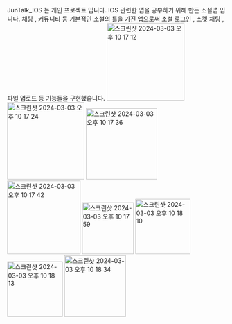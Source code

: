 JunTalk_IOS 는 개인 프로젝트 입니다. IOS 관련한 앱을 공부하기 위해 만든 소셜앱 입니다. 채팅 , 커뮤니티 등 기본적인 소셜의 틀을 가진 앱으로써 소셜 로그인 , 소켓 채팅 , 파일 업로드 등 기능들을 구현했습니다.
<img width="179" alt="스크린샷 2024-03-03 오후 10 17 12" src="https://github.com/ply2782/JunTalk_IOS/assets/78065931/3e78cb7b-1ef7-4059-be58-6c9110635aba">
<img width="178" alt="스크린샷 2024-03-03 오후 10 17 24" src="https://github.com/ply2782/JunTalk_IOS/assets/78065931/e1586cc6-3e82-487e-84e5-a46a199dae05">
<img width="164" alt="스크린샷 2024-03-03 오후 10 17 36" src="https://github.com/ply2782/JunTalk_IOS/assets/78065931/a135de77-a7cd-41e8-9f3b-89547307c157">
<img width="169" alt="스크린샷 2024-03-03 오후 10 17 42" src="https://github.com/ply2782/JunTalk_IOS/assets/78065931/a842d777-66d4-4dea-803d-df46cd0f8a6e">
<img width="119" alt="스크린샷 2024-03-03 오후 10 17 59" src="https://github.com/ply2782/JunTalk_IOS/assets/78065931/226fee14-ec49-41c1-9f3f-ccda97f5ae8c">
<img width="127" alt="스크린샷 2024-03-03 오후 10 18 10" src="https://github.com/ply2782/JunTalk_IOS/assets/78065931/09911e77-d6df-4f16-93af-c49b52f7a7b3">
<img width="128" alt="스크린샷 2024-03-03 오후 10 18 13" src="https://github.com/ply2782/JunTalk_IOS/assets/78065931/497675c2-e366-4c8f-b80b-65fef1171aa3">
<img width="142" alt="스크린샷 2024-03-03 오후 10 18 34" src="https://github.com/ply2782/JunTalk_IOS/assets/78065931/d51adb8a-ff51-44a2-b7b4-8d967787dd3f">

